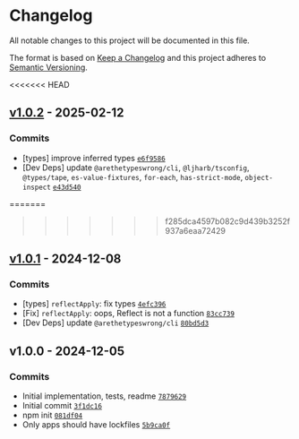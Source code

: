 # Changelog

All notable changes to this project will be documented in this file.

The format is based on [Keep a Changelog](https://keepachangelog.com/en/1.0.0/)
and this project adheres to [Semantic Versioning](https://semver.org/spec/v2.0.0.html).

<<<<<<< HEAD
## [v1.0.2](https://github.com/ljharb/call-bind-apply-helpers/compare/v1.0.1...v1.0.2) - 2025-02-12

### Commits

- [types] improve inferred types [`e6f9586`](https://github.com/ljharb/call-bind-apply-helpers/commit/e6f95860a3c72879cb861a858cdfb8138fbedec1)
- [Dev Deps] update `@arethetypeswrong/cli`, `@ljharb/tsconfig`, `@types/tape`, `es-value-fixtures`, `for-each`, `has-strict-mode`, `object-inspect` [`e43d540`](https://github.com/ljharb/call-bind-apply-helpers/commit/e43d5409f97543bfbb11f345d47d8ce4e066d8c1)

=======
>>>>>>> f285dca4597b082c9d439b3252f937a6eaa72429
## [v1.0.1](https://github.com/ljharb/call-bind-apply-helpers/compare/v1.0.0...v1.0.1) - 2024-12-08

### Commits

- [types] `reflectApply`: fix types [`4efc396`](https://github.com/ljharb/call-bind-apply-helpers/commit/4efc3965351a4f02cc55e836fa391d3d11ef2ef8)
- [Fix] `reflectApply`: oops, Reflect is not a function [`83cc739`](https://github.com/ljharb/call-bind-apply-helpers/commit/83cc7395de6b79b7730bdf092f1436f0b1263c75)
- [Dev Deps] update `@arethetypeswrong/cli` [`80bd5d3`](https://github.com/ljharb/call-bind-apply-helpers/commit/80bd5d3ae58b4f6b6995ce439dd5a1bcb178a940)

## v1.0.0 - 2024-12-05

### Commits

- Initial implementation, tests, readme [`7879629`](https://github.com/ljharb/call-bind-apply-helpers/commit/78796290f9b7430c9934d6f33d94ae9bc89fce04)
- Initial commit [`3f1dc16`](https://github.com/ljharb/call-bind-apply-helpers/commit/3f1dc164afc43285631b114a5f9dd9137b2b952f)
- npm init [`081df04`](https://github.com/ljharb/call-bind-apply-helpers/commit/081df048c312fcee400922026f6e97281200a603)
- Only apps should have lockfiles [`5b9ca0f`](https://github.com/ljharb/call-bind-apply-helpers/commit/5b9ca0fe8101ebfaf309c549caac4e0a017ed930)
